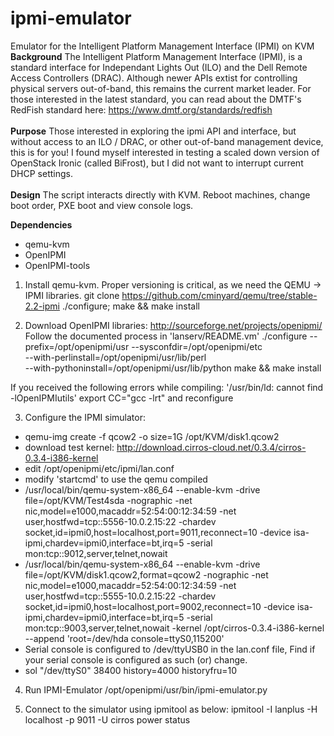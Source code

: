 # ipmi-emulator
Emulator for the Intelligent Platform Management Interface (IPMI) on KVM
<br>
<b>Background</b>
The Intelligent Platform Management Interface (IPMI), is a standard interface for Independant Lights Out (ILO) and the Dell Remote Access Controllers (DRAC). Although newer APIs extist for controlling physical servers out-of-band, this remains the current market leader. For those interested in the latest standard, you can read about the DMTF's RedFish standard here: https://www.dmtf.org/standards/redfish <br>
<br>
<b>Purpose</b>
Those interested in exploring the ipmi API and interface, but without access to an ILO / DRAC, or other out-of-band management device, this is for you! I found myself interested in testing a scaled down version of OpenStack Ironic (called BiFrost), but I did not want to interrupt current DHCP settings.<br>
<br>
<b>Design</b>
The script interacts directly with KVM. Reboot machines, change boot order, PXE boot and view console logs.

<b>Dependencies</b>
- qemu-kvm
- OpenIPMI
- OpenIPMI-tools

1) Install qemu-kvm. Proper versioning is critical, as we need the QEMU -> IPMI libraries.
   git clone https://github.com/cminyard/qemu/tree/stable-2.2-ipmi
   ./configure; make && make install
   
2) Download OpenIPMI libraries: http://sourceforge.net/projects/openipmi/
   Follow the documented process in 'lanserv/README.vm'
      ./configure --prefix=/opt/openipmi/usr --sysconfdir=/opt/openipmi/etc \
            --with-perlinstall=/opt/openipmi/usr/lib/perl \
            --with-pythoninstall=/opt/openipmi/usr/lib/python
      make && make install
      
If you received the following errors while compiling: 
'/usr/bin/ld: cannot find -lOpenIPMIutils'
export CC="gcc -lrt" and reconfigure

3) Configure the IPMI simulator:
- qemu-img create -f qcow2 -o size=1G /opt/KVM/disk1.qcow2
- download test kernel: http://download.cirros-cloud.net/0.3.4/cirros-0.3.4-i386-kernel
- edit /opt/openipmi/etc/ipmi/lan.conf
- modify 'startcmd' to use the qemu compiled
- /usr/local/bin/qemu-system-x86_64 --enable-kvm -drive file=/opt/KVM/Test4sda -nographic -net nic,model=e1000,macaddr=52:54:00:12:34:59 -net user,hostfwd=tcp::5556-10.0.2.15:22 -chardev socket,id=ipmi0,host=localhost,port=9011,reconnect=10 -device isa-ipmi,chardev=ipmi0,interface=bt,irq=5 -serial mon:tcp::9012,server,telnet,nowait
- /usr/local/bin/qemu-system-x86_64 --enable-kvm -drive file=/opt/KVM/disk1.qcow2,format=qcow2 -nographic -net nic,model=e1000,macaddr=52:54:00:12:34:59 -net user,hostfwd=tcp::5555-10.0.2.15:22 -chardev socket,id=ipmi0,host=localhost,port=9002,reconnect=10 -device isa-ipmi,chardev=ipmi0,interface=bt,irq=5 -serial mon:tcp::9003,server,telnet,nowait -kernel /opt/cirros-0.3.4-i386-kernel --append 'root=/dev/hda console=ttyS0,115200'
- Serial console is configured to /dev/ttyUSB0 in the lan.conf file, Find if your serial console is configured as such (or) change.
- sol "/dev/ttyS0" 38400 history=4000 historyfru=10

4) Run IPMI-Emulator
/opt/openipmi/usr/bin/ipmi-emulator.py

5) Connect to the simulator using ipmitool as below:
 ipmitool -I lanplus -H localhost -p 9011 -U cirros power status
